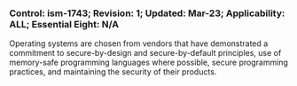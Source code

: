 ### Control: ism-1743; Revision: 1; Updated: Mar-23; Applicability: ALL; Essential Eight: N/A
<p>Operating systems are chosen from vendors that have demonstrated a commitment to secure-by-design and secure-by-default principles, use of memory-safe programming languages where possible, secure programming practices, and maintaining the security of their products.</p>